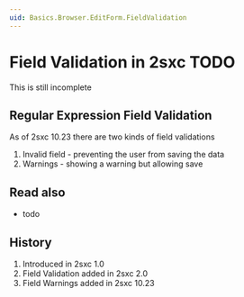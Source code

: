 ```yaml
---
uid: Basics.Browser.EditForm.FieldValidation
---
```


# Field Validation in 2sxc TODO

This is still incomplete

## Regular Expression Field Validation

As of 2sxc 10.23 there are two kinds of field validations

1. Invalid field - preventing the user from saving the data
1. Warnings - showing a warning but allowing save


## Read also

* todo

## History

1. Introduced in 2sxc 1.0
1. Field Validation added in 2sxc 2.0
1. Field Warnings added in 2sxc 10.23